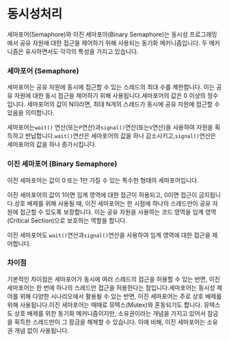 # 동시성처리

세마포어(Semaphore)와 이진 세마포어(Binary Semaphore)는 동시성 프로그래밍에서 공유 자원에 대한 접근을 제어하기 위해 사용되는 동기화 메커니즘입니다.
두 메커니즘은 유사하면서도 각각의 특성을 가지고 있습니다.

### 세마포어 (Semaphore)

세마포어는 공유 자원에 동시에 접근할 수 있는 스레드의 최대 수를 제한합니다. 
이는 공유 자원에 대한 동시 접근을 제어하기 위해 사용됩니다.세마포어의 값은 0 이상의 정수입니다. 
세마포어의 값이 N이라면, 최대 N개의 스레드가 동시에 공유 자원에 접근할 수 있음을 의미합니다.

세마포어는`wait()` 연산(또는`P`연산)과`signal()`연산(또는`V`연산)을 사용하여 자원을 획득하고 반납합니다.`wait()`연산은 세마포어의 값을 하나 감소시키고,`signal()`연산은 세마포어의 값을 하나 증가시킵니다.

### 이진 세마포어 (Binary Semaphore)

이진 세마포어는 값이 0 또는 1만 가질 수 있는 특수한 형태의 세마포어입니다. 

이진 세마포어의 값이 1이면 임계 영역에 대한 접근이 허용되고, 0이면 접근이 금지됩니다.상호 배제를 위해 사용될 때, 이진 세마포어는 한 시점에 하나의 스레드만이 공유 자원에 접근할 수 있도록 보장합니다. 
이는 공유 자원을 사용하는 코드 영역을 임계 영역(Critical Section)으로 보호하는 역할을 합니다.

이진 세마포어도 `wait()`연산과`signal()`연산을 사용하여 임계 영역에 대한 접근을 제어합니다.

### 차이점

기본적인 차이점은 세마포어가 동시에 여러 스레드의 접근을 허용할 수 있는 반면, 이진 세마포어는 한 번에 하나의 스레드만 접근을 허용한다는 점입니다.세마포어는 동시성 제어를 위해 다양한 시나리오에서 활용될 수 있는 반면, 이진 세마포어는 주로 상호 배제를 위해 사용됩니다.이진 세마포어는 때때로 뮤텍스(Mutex)와 혼동되기도 합니다. 뮤텍스도 상호 배제를 위한 동기화 메커니즘이지만, 소유권이라는 개념을 가지고 있어서 잠금을 획득한 스레드만이 그 잠금을 해제할 수 있습니다. 이에 비해, 이진 세마포어는 소유권 개념 없이 사용됩니다.